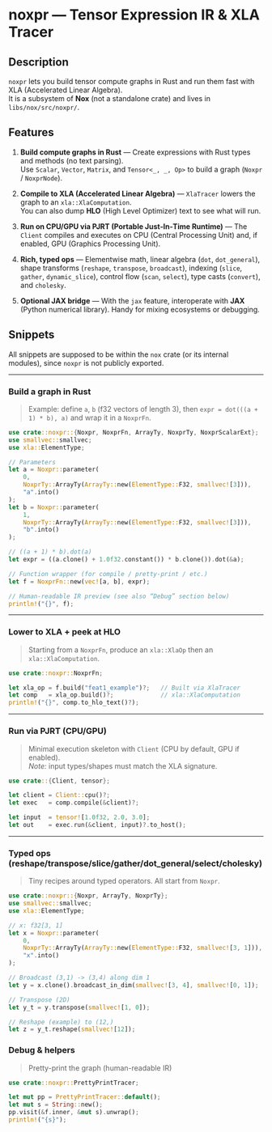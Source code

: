 # noxpr — Tensor Expression IR & XLA Tracer

## Description
`noxpr` lets you build tensor compute graphs in Rust and run them fast with XLA (Accelerated Linear Algebra).  
It is a subsystem of **Nox** (not a standalone crate) and lives in `libs/nox/src/noxpr/`.

## Features

1. **Build compute graphs in Rust** — Create expressions with Rust types and methods (no text parsing).  
   Use `Scalar`, `Vector`, `Matrix`, and `Tensor<_, _, Op>` to build a graph (`Noxpr` / `NoxprNode`). 

2. **Compile to XLA (Accelerated Linear Algebra)** — `XlaTracer` lowers the graph to an `xla::XlaComputation`.  
   You can also dump **HLO** (High Level Optimizer) text to see what will run.  
   
3. **Run on CPU/GPU via PJRT (Portable Just‑In‑Time Runtime)** — The `Client` compiles and executes on CPU (Central Processing Unit) and, if enabled, GPU (Graphics Processing Unit).  
   
4. **Rich, typed ops** — Elementwise math, linear algebra (`dot`, `dot_general`), shape transforms (`reshape`, `transpose`, `broadcast`), indexing (`slice`, `gather`, `dynamic_slice`), control flow (`scan`, `select`), type casts (`convert`), and `cholesky`.  

5. **Optional JAX bridge** — With the `jax` feature, interoperate with **JAX** (Python numerical library). Handy for mixing ecosystems or debugging.

## Snippets
All snippets are supposed to be within the `nox` crate (or its internal modules), since `noxpr` is not publicly exported.

---

###  Build a graph in Rust

> Example: define `a`, `b` (f32 vectors of length 3), then `expr = dot(((a + 1) * b), a)` and wrap it in a `NoxprFn`.

```rust
use crate::noxpr::{Noxpr, NoxprFn, ArrayTy, NoxprTy, NoxprScalarExt};
use smallvec::smallvec;
use xla::ElementType;

// Parameters
let a = Noxpr::parameter(
    0,
    NoxprTy::ArrayTy(ArrayTy::new(ElementType::F32, smallvec![3])),
    "a".into()
);
let b = Noxpr::parameter(
    1,
    NoxprTy::ArrayTy(ArrayTy::new(ElementType::F32, smallvec![3])),
    "b".into()
);

// ((a + 1) * b).dot(a)
let expr = ((a.clone() + 1.0f32.constant()) * b.clone()).dot(&a);

// Function wrapper (for compile / pretty-print / etc.)
let f = NoxprFn::new(vec![a, b], expr);

// Human-readable IR preview (see also “Debug” section below)
println!("{}", f);
```

---

### Lower to XLA + peek at HLO

> Starting from a `NoxprFn`, produce an `xla::XlaOp` then an `xla::XlaComputation`.  

```rust
use crate::noxpr::NoxprFn;

let xla_op = f.build("feat1_example")?;   // Built via XlaTracer
let comp   = xla_op.build()?;             // xla::XlaComputation
println!("{}", comp.to_hlo_text()?);
```

---

### Run via PJRT (CPU/GPU)

> Minimal execution skeleton with `Client` (CPU by default, GPU if enabled).  
> *Note:* input types/shapes must match the XLA signature.

```rust
use crate::{Client, tensor};

let client = Client::cpu()?;
let exec   = comp.compile(&client)?;

let input  = tensor![1.0f32, 2.0, 3.0];
let out    = exec.run(&client, input)?.to_host();
```

---

### Typed ops (reshape/transpose/slice/gather/dot_general/select/cholesky)

> Tiny recipes around typed operators. All start from `Noxpr`.

```rust
use crate::noxpr::{Noxpr, ArrayTy, NoxprTy};
use smallvec::smallvec;
use xla::ElementType;

// x: f32[3, 1]
let x = Noxpr::parameter(
    0,
    NoxprTy::ArrayTy(ArrayTy::new(ElementType::F32, smallvec![3, 1])),
    "x".into()
);

// Broadcast (3,1) -> (3,4) along dim 1
let y = x.clone().broadcast_in_dim(smallvec![3, 4], smallvec![0, 1]);

// Transpose (2D)
let y_t = y.transpose(smallvec![1, 0]);

// Reshape (example) to (12,)
let z = y_t.reshape(smallvec![12]);
```

### Debug & helpers

> Pretty-print the graph (human-readable IR)

```rust
use crate::noxpr::PrettyPrintTracer;

let mut pp = PrettyPrintTracer::default();
let mut s = String::new();
pp.visit(&f.inner, &mut s).unwrap();
println!("{s}");
```
